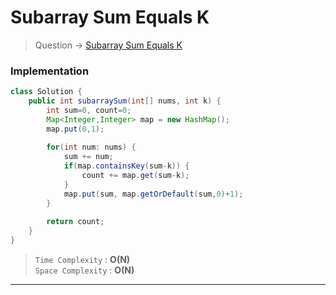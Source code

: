 # Subarray Sum Equals K
> Question -> [Subarray Sum Equals K](https://leetcode.com/problems/subarray-sum-equals-k/)    

### Implementation
```java
class Solution {
    public int subarraySum(int[] nums, int k) {
        int sum=0, count=0;
        Map<Integer,Integer> map = new HashMap();
        map.put(0,1);
        
        for(int num: nums) {
            sum += num;
            if(map.containsKey(sum-k)) {
                count += map.get(sum-k);
            }
            map.put(sum, map.getOrDefault(sum,0)+1);
        }
        
        return count;
    }
}
```
> `Time Complexity` : **O(N)**                   
> `Space Complexity` : **O(N)**
---
